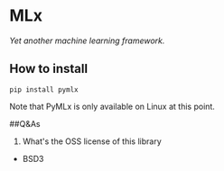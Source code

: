 # MLx
*Yet another machine learning framework.*

## How to install
`pip install pymlx`

Note that PyMLx is only available on Linux at this point.

##Q&As
1. What's the OSS license of this library
  - BSD3
